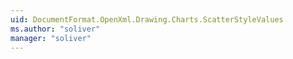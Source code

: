 ```yaml
---
uid: DocumentFormat.OpenXml.Drawing.Charts.ScatterStyleValues
ms.author: "soliver"
manager: "soliver"
---
```

